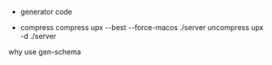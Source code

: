 - generator code


- compress
    compress   upx --best --force-macos ./server
    uncompress upx -d ./server


why use gen-schema
